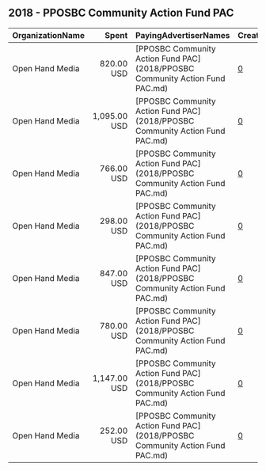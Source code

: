 ## 2018 - PPOSBC Community Action Fund PAC 
|OrganizationName|Spent|PayingAdvertiserNames|CreativeUrls|Impressions|Genders|AgeBrackets|CountryCodes|BillingAddresses|CandidateBallotInformation|
|:---|---:|:---|:---|---:|:---|:---|:---|:---|:---|
|Open Hand Media|820.00 USD|[PPOSBC Community Action Fund PAC](2018/PPOSBC Community Action Fund PAC.md)|[0](https://www.snap.com/political-ads/asset/11c5dc080388b2f9ead75debb406253f3319361ee5e4eea6f23bb8f848c4ba8e?mediaType=mov)|194,210|FEMALE|18+|united states|"235 E. Broadway, Suite 320, Long Beach, CA,Long Beach,90803,US"||
|Open Hand Media|1,095.00 USD|[PPOSBC Community Action Fund PAC](2018/PPOSBC Community Action Fund PAC.md)|[0](https://www.snap.com/political-ads/asset/da28aa3f9055f67151ca947397e92eb3a08b47113d546be8ff82e03238a46994?mediaType=mov)|290,781||18-25|united states|"235 E. Broadway, Suite 320, Long Beach, CA,Long Beach,90803,US"||
|Open Hand Media|766.00 USD|[PPOSBC Community Action Fund PAC](2018/PPOSBC Community Action Fund PAC.md)|[0](https://www.snap.com/political-ads/asset/24d8215e5cb31c1afdce2ab47e853f3b91baec01aec7eae3a6998e2e9f724b50?mediaType=mov)|190,026|FEMALE|18+|united states|"235 E. Broadway, Suite 320, Long Beach, CA,Long Beach,90803,US"||
|Open Hand Media|298.00 USD|[PPOSBC Community Action Fund PAC](2018/PPOSBC Community Action Fund PAC.md)|[0](https://www.snap.com/political-ads/asset/a78973fd8768f3e3d39f57c067e0f4d41951a05c1cab3eceb6ab5b6e2d18d351?mediaType=mov)|77,563|FEMALE|18+|united states|"235 E. Broadway, Suite 320, Long Beach, CA,Long Beach,90803,US"||
|Open Hand Media|847.00 USD|[PPOSBC Community Action Fund PAC](2018/PPOSBC Community Action Fund PAC.md)|[0](https://www.snap.com/political-ads/asset/d0eca761363315eaa56b4b1240adde64d3320a9235df26265bc397e0f2bf00f8?mediaType=mov)|206,049|FEMALE|18+|united states|"235 E. Broadway, Suite 320, Long Beach, CA,Long Beach,90803,US"||
|Open Hand Media|780.00 USD|[PPOSBC Community Action Fund PAC](2018/PPOSBC Community Action Fund PAC.md)|[0](https://www.snap.com/political-ads/asset/26f31aaf27bf831bc381f02f5f38eddb4db37c926e244fbf157ca4c53a345b9f?mediaType=mov)|184,526|FEMALE|18+|united states|"235 E. Broadway, Suite 320, Long Beach, CA,Long Beach,90803,US"||
|Open Hand Media|1,147.00 USD|[PPOSBC Community Action Fund PAC](2018/PPOSBC Community Action Fund PAC.md)|[0](https://www.snap.com/political-ads/asset/049d08ffd0d5642fa4254fb7482dd7baad0a62ee1f1ea60ebe712160a7df0f33?mediaType=mov)|307,473||18-25|united states|"235 E. Broadway, Suite 320, Long Beach, CA,Long Beach,90803,US"||
|Open Hand Media|252.00 USD|[PPOSBC Community Action Fund PAC](2018/PPOSBC Community Action Fund PAC.md)|[0](https://www.snap.com/political-ads/asset/561af4fd2bd857e26624629003dbacc6389760d2e5881543d1c9c852c0b90754?mediaType=mov)|71,739|FEMALE|18+|united states|"235 E. Broadway, Suite 320, Long Beach, CA,Long Beach,90803,US"||
